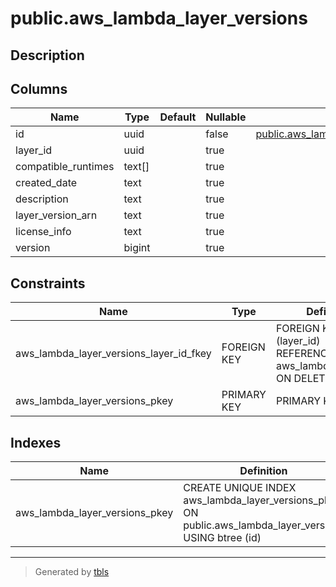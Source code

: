 # public.aws_lambda_layer_versions

## Description

## Columns

| Name | Type | Default | Nullable | Children | Parents | Comment |
| ---- | ---- | ------- | -------- | -------- | ------- | ------- |
| id | uuid |  | false | [public.aws_lambda_layer_version_policies](public.aws_lambda_layer_version_policies.md) |  |  |
| layer_id | uuid |  | true |  | [public.aws_lambda_layers](public.aws_lambda_layers.md) |  |
| compatible_runtimes | text[] |  | true |  |  |  |
| created_date | text |  | true |  |  |  |
| description | text |  | true |  |  |  |
| layer_version_arn | text |  | true |  |  |  |
| license_info | text |  | true |  |  |  |
| version | bigint |  | true |  |  |  |

## Constraints

| Name | Type | Definition |
| ---- | ---- | ---------- |
| aws_lambda_layer_versions_layer_id_fkey | FOREIGN KEY | FOREIGN KEY (layer_id) REFERENCES aws_lambda_layers(id) ON DELETE CASCADE |
| aws_lambda_layer_versions_pkey | PRIMARY KEY | PRIMARY KEY (id) |

## Indexes

| Name | Definition |
| ---- | ---------- |
| aws_lambda_layer_versions_pkey | CREATE UNIQUE INDEX aws_lambda_layer_versions_pkey ON public.aws_lambda_layer_versions USING btree (id) |

---

> Generated by [tbls](https://github.com/k1LoW/tbls)
